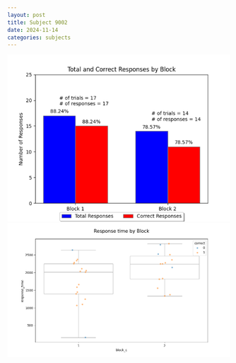 ```yaml
---
layout: post
title: Subject 9002
date: 2024-11-14
categories: subjects
---
```


![](data/9002/run-6/9002_ATS_responses.png)
![](data/9002/run-6/9002_ATS_rt.png)
